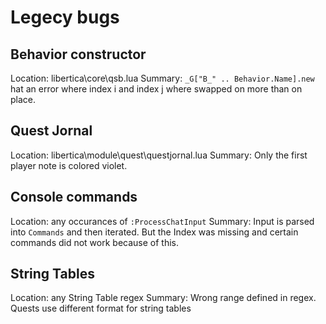# Legecy bugs

## Behavior constructor

Location: libertica\core\qsb.lua
Summary:  `_G["B_" .. Behavior.Name].new` hat an error where index i and index j
          where swapped on more than on place.

## Quest Jornal
Location: libertica\module\quest\questjornal.lua
Summary:  Only the first player note is colored violet.

## Console commands
Location: any occurances of `:ProcessChatInput`
Summary:  Input is parsed into `Commands` and then iterated. But the Index was missing and certain commands did not work because of this.

## String Tables
Location: any String Table regex
Summary:  Wrong range defined in regex. Quests use different format
for string tables